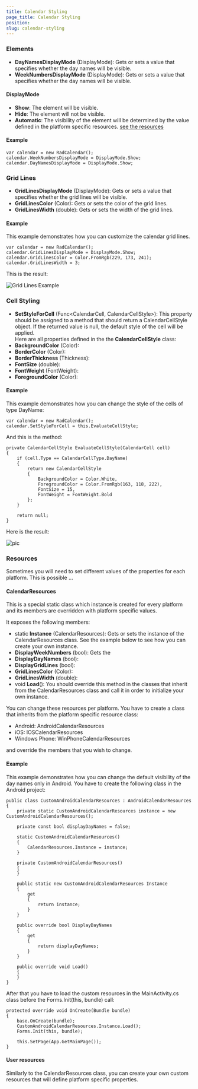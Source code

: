 ```yaml
---
title: Calendar Styling
page_title: Calendar Styling
position:  
slug: calendar-styling
---
```


### Elements ###

- **DayNamesDisplayMode** (DisplayMode): Gets or sets a value that specifies whether the day names will be visible.
- **WeekNumbersDisplayMode** (DisplayMode): Gets or sets a value that specifies whether the day names will be visible.

#### DisplayMode ####

- **Show**: The element will be visible.
- **Hide**: The element will not be visible.
- **Automatic**: The visibility of the element will be determined by the value defined in the platform specific resources. [see the resources]()

#### Example ####

	var calendar = new RadCalendar();
	calendar.WeekNumbersDisplayMode = DisplayMode.Show;
	calendar.DayNamesDisplayMode = DisplayMode.Show;

### Grid Lines ###

- **GridLinesDisplayMode** (DisplayMode): Gets or sets a value that specifies whether the grid lines will be visible.
- **GridLinesColor** (Color): Gets or sets the color of the grid lines.
- **GridLinesWidth** (double): Gets or sets the width of the grid lines.

#### Example ####

This example demonstrates how you can customize the calendar grid lines.

	var calendar = new RadCalendar();
	calendar.GridLinesDisplayMode = DisplayMode.Show;
	calendar.GridLinesColor = Color.FromRgb(229, 173, 241);
	calendar.GridLinesWidth = 3;

This is the result:

![Grid Lines Example]()

### Cell Styling ###
 
- **SetStyleForCell** (Func&lt;CalendarCell, CalendarCellStyle&gt;): This property should be assigned to a method that should return a CalendarCellStyle object. If the returned value is null, the default style of the cell will be applied.  
Here are all properties defined in the the **CalendarCellStyle** class:
 - **BackgroundColor** (Color): 
 - **BorderColor** (Color): 
 - **BorderThickness** (Thickness): 
 - **FontSize** (double): 
 - **FontWeight** (FontWeight): 
 - **ForegroundColor** (Color): 

#### Example ####

This example demonstrates how you can change the style of the cells of type DayName:

	var calendar = new RadCalendar();
	calendar.SetStyleForCell = this.EvaluateCellStyle;

And this is the method:

	private CalendarCellStyle EvaluateCellStyle(CalendarCell cell)
	{
	    if (cell.Type == CalendarCellType.DayName)
	    {
	        return new CalendarCellStyle
	        {
	            BackgroundColor = Color.White,
	            ForegroundColor = Color.FromRgb(163, 118, 222),
	            FontSize = 15,                   
	            FontWeight = FontWeight.Bold
	        };
	    }
	
	    return null;
	}

Here is the result:

![pic]()

### Resources ###

Sometimes you will need to set different values of the properties for each platform. This is possible ... 

#### CalendarResources ####

This is a special static class which instance is created for every platform and its members are overridden with platform specific values.

It exposes the following members:

- static **Instance** (CalendarResources):   Gets or sets the instance of the CalendarResources class. See the example below to see how you can create your own instance.
- **DisplayWeekNumbers** (bool): Gets the 
- **DisplayDayNames** (bool):
- **DisplayGridLines** (bool):
- **GridLinesColor** (Color):
- **GridLinesWidth** (double):
- void **Load**(): You should override this method in the classes that inherit from the CalendarResources class and  call it in order to initialize your own instance.




You can change these resources per platform. You have to create a class that inherits from the platform specific resource class:

- Android: AndroidCalendarResources
- iOS: IOSCalendarResources
- Windows Phone: WinPhoneCalendarResources

and override the members that you wish to change.

#### Example ####

 This example demonstrates how you can change the default visibility of the day names only in Android. You have to create the following class in the Android project:

    public class CustomAndroidCalendarResources : AndroidCalendarResources
    {
        private static CustomAndroidCalendarResources instance = new CustomAndroidCalendarResources();

        private const bool displayDayNames = false;

        static CustomAndroidCalendarResources()
        {
            CalendarResources.Instance = instance;
        }

        private CustomAndroidCalendarResources()
        {
        }

        public static new CustomAndroidCalendarResources Instance
        {
            get
            {
                return instance;
            }
        }

        public override bool DisplayDayNames
        {
            get
            {
                return displayDayNames;
            }
        }

        public override void Load()
        {
        }
    }

After that you have to load the custom resources in the MainActivity.cs class before the Forms.Init(this, bundle) call:

	protected override void OnCreate(Bundle bundle)
	{
	    base.OnCreate(bundle);
	    CustomAndroidCalendarResources.Instance.Load();
	    Forms.Init(this, bundle);
	
	    this.SetPage(App.GetMainPage());
	}

#### User resources ####

Similarly to the CalendarResources class, you can create your own custom resources that will define platform specific properties.


